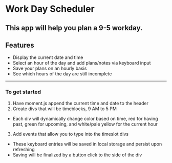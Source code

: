 # Work Day Scheduler
This app will help you plan a 9-5 workday. 
---
## Features
- Display the current date and time 
- Select an hour of the day and add plans/notes via keyboard input 
- Save your plans on an hourly basis
- See which hours of the day are still incomplete
---
### To get started
1. Have moment.js append the current time and date to the header
2. Create divs that will be timeblocks, 9 AM to 5 PM
- Each div will dynamically change color based on time, red for having past, green for upcoming, and white/pale yellow for the current hour
3. Add events that allow you to type into the timeslot divs
- These keyboard entries will be saved in local storage and persist upon refreshing
- Saving will be finalized by a button click to the side of the div
